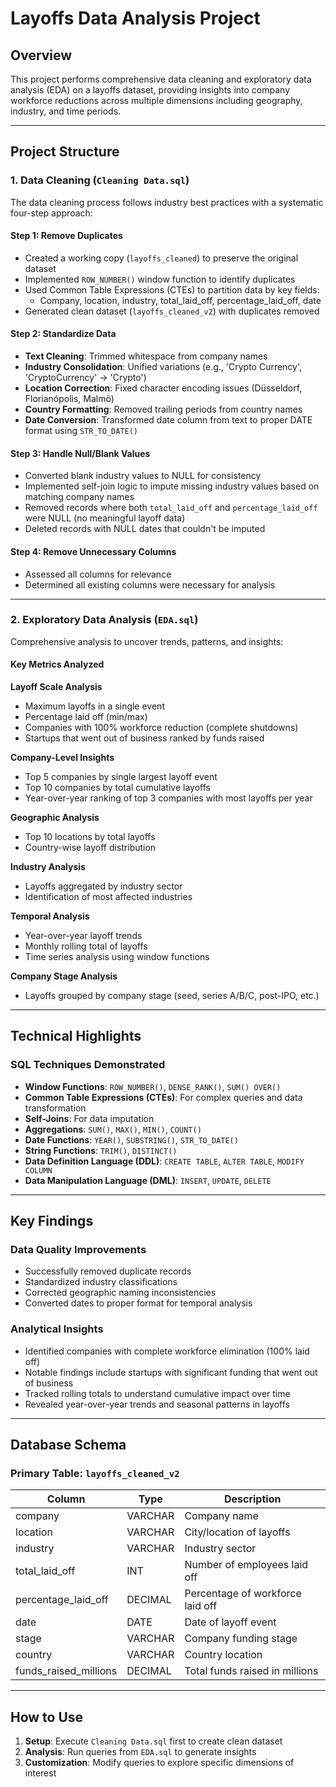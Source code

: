 # Layoffs Data Analysis Project

## Overview
This project performs comprehensive data cleaning and exploratory data analysis (EDA) on a layoffs dataset, providing insights into company workforce reductions across multiple dimensions including geography, industry, and time periods.

---

## Project Structure

### 1. Data Cleaning (`Cleaning Data.sql`)

The data cleaning process follows industry best practices with a systematic four-step approach:

#### **Step 1: Remove Duplicates**
- Created a working copy (`layoffs_cleaned`) to preserve the original dataset
- Implemented `ROW_NUMBER()` window function to identify duplicates
- Used Common Table Expressions (CTEs) to partition data by key fields:
  - Company, location, industry, total_laid_off, percentage_laid_off, date
- Generated clean dataset (`layoffs_cleaned_v2`) with duplicates removed

#### **Step 2: Standardize Data**
- **Text Cleaning**: Trimmed whitespace from company names
- **Industry Consolidation**: Unified variations (e.g., 'Crypto Currency', 'CryptoCurrency' → 'Crypto')
- **Location Correction**: Fixed character encoding issues (Düsseldorf, Florianópolis, Malmö)
- **Country Formatting**: Removed trailing periods from country names
- **Date Conversion**: Transformed date column from text to proper DATE format using `STR_TO_DATE()`

#### **Step 3: Handle Null/Blank Values**
- Converted blank industry values to NULL for consistency
- Implemented self-join logic to impute missing industry values based on matching company names
- Removed records where both `total_laid_off` and `percentage_laid_off` were NULL (no meaningful layoff data)
- Deleted records with NULL dates that couldn't be imputed

#### **Step 4: Remove Unnecessary Columns**
- Assessed all columns for relevance
- Determined all existing columns were necessary for analysis

---

### 2. Exploratory Data Analysis (`EDA.sql`)

Comprehensive analysis to uncover trends, patterns, and insights:

#### Key Metrics Analyzed

**Layoff Scale Analysis**
- Maximum layoffs in a single event
- Percentage laid off (min/max)
- Companies with 100% workforce reduction (complete shutdowns)
- Startups that went out of business ranked by funds raised

**Company-Level Insights**
- Top 5 companies by single largest layoff event
- Top 10 companies by total cumulative layoffs
- Year-over-year ranking of top 3 companies with most layoffs per year

**Geographic Analysis**
- Top 10 locations by total layoffs
- Country-wise layoff distribution

**Industry Analysis**
- Layoffs aggregated by industry sector
- Identification of most affected industries

**Temporal Analysis**
- Year-over-year layoff trends
- Monthly rolling total of layoffs
- Time series analysis using window functions

**Company Stage Analysis**
- Layoffs grouped by company stage (seed, series A/B/C, post-IPO, etc.)

---

## Technical Highlights

### SQL Techniques Demonstrated
- **Window Functions**: `ROW_NUMBER()`, `DENSE_RANK()`, `SUM() OVER()`
- **Common Table Expressions (CTEs)**: For complex queries and data transformation
- **Self-Joins**: For data imputation
- **Aggregations**: `SUM()`, `MAX()`, `MIN()`, `COUNT()`
- **Date Functions**: `YEAR()`, `SUBSTRING()`, `STR_TO_DATE()`
- **String Functions**: `TRIM()`, `DISTINCT()`
- **Data Definition Language (DDL)**: `CREATE TABLE`, `ALTER TABLE`, `MODIFY COLUMN`
- **Data Manipulation Language (DML)**: `INSERT`, `UPDATE`, `DELETE`

---

## Key Findings

### Data Quality Improvements
- Successfully removed duplicate records
- Standardized industry classifications
- Corrected geographic naming inconsistencies
- Converted dates to proper format for temporal analysis

### Analytical Insights
- Identified companies with complete workforce elimination (100% laid off)
- Notable findings include startups with significant funding that went out of business
- Tracked rolling totals to understand cumulative impact over time
- Revealed year-over-year trends and seasonal patterns in layoffs

---

## Database Schema

### Primary Table: `layoffs_cleaned_v2`

| Column | Type | Description |
|--------|------|-------------|
| company | VARCHAR | Company name |
| location | VARCHAR | City/location of layoffs |
| industry | VARCHAR | Industry sector |
| total_laid_off | INT | Number of employees laid off |
| percentage_laid_off | DECIMAL | Percentage of workforce laid off |
| date | DATE | Date of layoff event |
| stage | VARCHAR | Company funding stage |
| country | VARCHAR | Country location |
| funds_raised_millions | DECIMAL | Total funds raised in millions |

---

## How to Use

1. **Setup**: Execute `Cleaning Data.sql` first to create clean dataset
2. **Analysis**: Run queries from `EDA.sql` to generate insights
3. **Customization**: Modify queries to explore specific dimensions of interest
